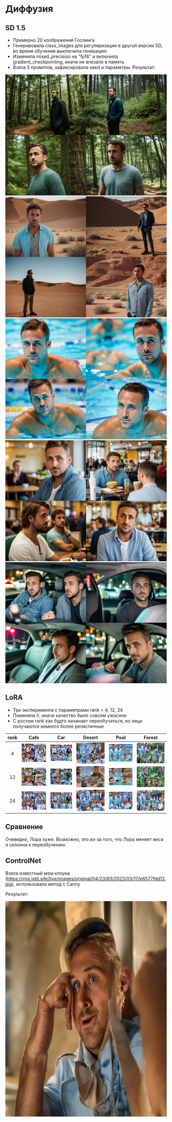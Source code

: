 # Диффузия

## SD 1.5

- Примерно 20 изображений Гослинга
- Генерировала class_images для регуляризации в другой версии SD, во время обучения выключила генерацию
- Изменила mixed_precision на "fp16" и включила gradient_checkpointing, иначе не влезало в память
- Взяла 5 промптов, зафиксировала seed и параметры. Результат:

![1](results/forest.jpg)
![1](results/desert.jpg)
![1](results/pool.jpg)
![1](results/cafe.jpg)
![1](results/car.jpg)

## LoRA

- Три эксперимента с параметрами rank = 4, 12, 24
- Поменяла lr, иначе качество было совсем ужасное
- С ростом rank как будто начинает переобучаться, но лица получаются немного более релистичные 

rank             |  Cafe          | Car | Desert | Pool | Forest|
:-----------:|:--------------:|:----------:|:---------------:|:------------------------:|:------------------------:
4|![1](results/cafe_1.jpg)|![1](results/car_1.jpg)|![1](results/desert_1.jpg)|![1](results/pool_1.jpg)|![1](results/forest_1.jpg)|
12|![1](results/cafe_2.jpg)|![1](results/car_2.jpg)|![1](results/desert_2.jpg)|![1](results/pool_2.jpg)|![1](results/forest_2.jpg)|
24|![1](results/cafe_3.jpg)|![1](results/car_3.jpg)|![1](results/desert_3.jpg)|![1](results/pool_3.jpg)|![1](results/forest_3.jpg)|

## Cравнение

Очевидно, Лора хуже. Возможно, это из-за того, что Лора меняет веса и склонна к переобучению. 

## ControlNet

Взяла известный мем клоуна (https://img.ixbt.site/live/images/original/04/23/83/2023/03/17/e6577fdd13.jpg), использовала метод с Сanny

Результат: 

![1](results/cnet.jpg)
